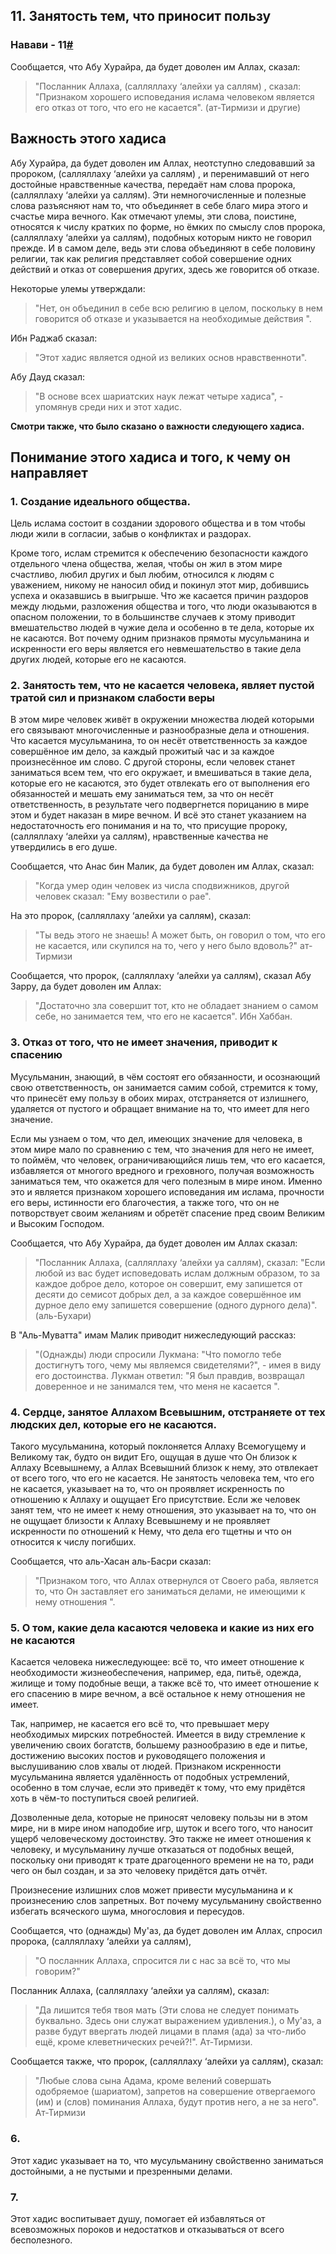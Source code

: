 ## 11. Занятость тем, что приносит пользу	 

### <a name="h-11"></a>Навави - 11[#](#h-11) 

Сообщается, что Абу Хурайра, да будет доволен им Аллах, сказал:

>"Посланник Аллаха, (салляллаху ‘алейхи уа саллям) , сказал:
"Признаком хорошего исповедания ислама человеком является его отказ от того, что его не касается". (ат-Тирмизи и другие)

## Важность этого хадиса

Абу Хурайра, да будет доволен им Аллах, неотступно следовавший за пророком, (салляллаху ‘алейхи уа саллям) , и перенимавший от него достойные нравственные качества, передаёт нам слова пророка, (салляллаху ‘алейхи уа саллям). Эти немногочисленные и полезные слова разъясняют нам то, что объединяет в себе благо мира этого и счастье мира вечного. Как отмечают улемы, эти слова, поистине, относятся к числу кратких по форме, но ёмких по смыслу слов пророка, (салляллаху ‘алейхи уа саллям), подобных которым никто не говорил прежде. И в самом деле, ведь эти слова объединяют в себе половину религии, так как религия представляет собой совершение одних действий и отказ от совершения других, здесь же говорится об отказе.

Некоторые улемы утверждали:

>"Нет, он объединил в себе всю религию в целом, поскольку в нем говорится об отказе и указывается на необходимые действия ".

Ибн Раджаб сказал:

>"Этот хадис является одной из великих основ нравственноти".

Абу Дауд сказал: 

>"В основе всех шариатских наук лежат четыре хадиса", - упомянув среди них и этот хадис.

**Смотри также, что было сказано о важности следующего хaдиса.**

## Понимание этого хадиса и того, к чему он направляет

### 1. Создание идеального общества.

Цель ислама состоит в создании здорового общества и в том чтобы люди жили в согласии, забыв о конфликтах и раздораx.

Кроме того, ислам стремится к обеспечению безопасности каждого отдельного члена общества, желая, чтобы он жил в этом мире счастливо, любил других и был любим, относился к людям с уважением, никому не наносил обид и покинул этот мир, добившись успеха и оказавшись в выигрыше. Что же касается причин раздоров между людьми, разложения общества и того, что люди оказываются в опасном положении, то в большинстве случаев к этому приводит вмешательство людей в чужие дела и оcoбенно в те дела, которые их не касаются. Вот почему одним признаков прямоты мусульманина и искренности его веры является его невмешательство в такие дела других людей, которые его не касаются.

### 2. Занятость тем, что не касается человека, являет пустой тратой сил и признаком слабости веры

В этом мире человек живёт в окружении множества людей которыми его связывают многочисленные и разнообразные дела и отношения. Что касается мусульманина, то он несёт ответственность за каждое совершённое им дело, за каждый прожитый час и за каждое произнесённое им слово. С другой стороны, если человек станет заниматься всем тем, что его окружает, и вмешиваться в такие дела, которые его не касаются, это будет отвлeкать его от выполнения его обязанностей и мешать ему заниматься тем, за что он несёт ответственность, в результате чего подвергнется порицанию в мире этом и будет наказан в мире вечном. И всё это станет указанием на недостаточность его понимания и на то, что присущие пророку, (салляллаху ‘алейхи уа саллям), нравственные качества не утвердились в его душе.

Сообщается, что Анас бин Малик, да будет доволен им Аллах, сказал:

>"Когда умер один человек из числа сподвижников, другой человек сказал: "Ему возвестили о рае".

На это пророк, (салляллаху ‘алейхи уа саллям), сказал:

>"Ты ведь этого не знаешь! А может быть, он говорил о том, что его не касается, или скупился на то, чего у него было вдоволь?" ат-Тирмизи

Сообщается, что пророк, (салляллаху ‘алейхи уа саллям), сказал Абу Зарру, да будет доволен им Аллах:

>"Достаточно зла совершит тот, кто не обладает знанием о самом себе, но занимается тем, что его не касается". Ибн Хаббан.

### 3. Отказ от того, что не имеет значения, приводит к спасению

Мусульманин, знающий, в чём состоят его обязанности, и осознающий свою ответственность, он занимается самим собой, стремится к тому, что принесёт ему пользу в обоих мирах, отстраняется от излишнего, удаляется от пустого и обращает внимание на то, что имеет для него значение.

Если мы узнаем о том, что дел, имеющих значение для человека, в этом мире мало по сравнению с тем, что значения для него не имеет, то поймём, что человек, ограничивающийся лишь тем, что его касается, избавляется от многого вредного и греховного, получая возможность заниматься тем, что окажется для чего полезным в мире ином. Именно это и является признаком хорошего исповедания им ислама, прочности его веры, истинности его благочестия, а также того, что он не потворствует своим желаниям и обретёт спасение пред своим Великим и Высоким Господом.

Сообщается, что Абу Хурайра, да будет доволен им Аллах сказал:

>"Посланник Аллаха, (салляллаху ‘алейхи уа саллям), сказал:
"Если любой из вас будет исповедовать ислам должным образом, то за каждое доброе дело, которое он совершит, ему запишется от десяти до семисот добрых дел, а за каждое совершённое им дурное дело ему запишется совершение (одного дурного дела)". (аль-Бухари)

В "Аль-Муватта" имам Малик приводит нижеследующий рассказ:

>"(Однажды) люди спросили Лукмана: "Что помогло тебе доcтигнутъ того, чему мы являемся свидетелями?", - имея в виду егo достоинства. Лукман ответил: "Я был правдив, возвращал довeренное и не занимался тем, что меня не касается ".

### 4. Сердце, занятое Аллахом Всевышним, отстраняете от тех людских дел, которые его не касаются.

Такого мусульманина, который поклоняется Аллаху Всемoгущему и Великому так, будто он видит Его, ощущая в душе что Он близок к Аллаху Всевышнему, а Аллах Всевышний близок к нему, это отвлекает от всего того, что его не касается. Не занятость человека тем, что его не касается, указывает на то, что он проявляет искренность по отношению к Аллаху и ощущает Его присутствие. Если же человек занят тем, что не имеет к нему отношения, это указывает на то, что он не ощущает близости к Аллаху Всевышнему и не проявляет искренности по отношений к Нему, что дела его тщетны и что он относится к числу погибших.

Сообщается, что аль-Хасан аль-Басри сказал:

>"Признаком того, что Аллах отвернулся от Своего раба, является то, что Он заставляет его заниматься делами, не имеющими к нему отношения ".

### 5. О том, какие дела касаются человека и какие из них его не касаются

Касается человека нижеследующее: всё то, что имеет отношение к необходимости жизнеобеспечения, например, еда, питьё, одежда, жилище и тому подобные вещи, а также всё то, что имеет отношение к его спасению в мире вечном, а всё остальное к нему отношения не имеет.

Так, например, не касается его всё то, что превышает меру необходимых мирских потребностей. Имеется в виду стремление к увеличению своих богатств, большему разнообразию в еде и питье, достижению высоких постов и руководящего положения и выслушиванию слов хвалы от людей. Признаком искренности мусульманина является удалённость от подобных устремлений, особенно в том случае, если это приведёт к тому, что ему придётся хоть в чём-то поступиться своей религией.

Дозволенные дела, которые не приносят человеку пользы ни в этом мире, ни в мире ином наподобие игр, шуток и всего того, что наносит ущерб человеческому достоинству. Это также не имеет отношения к человеку, и мусульманину лучше отказаться от подобных вещей, поскольку они приводят к трате драгоценного времени не на то, ради чего он был создан, и за это человеку придётся дать отчёт.

Произнесение излишних слов может привести мусульманина и к произнесению слов запретных. Вот почему мусульманину свойственно избегать всяческого шума, многословия и пересудов.

Сообщается, что (однажды) Му'аз, да будет доволен им Аллах, спросил пророка, (салляллаху ‘алейхи уа саллям),

>"О посланник Аллаха, спросится ли с нас за всё то, что мы говорим?"

Посланник Аллаха, (салляллаху ‘алейхи уа саллям), сказал:

>"Да лишится тебя твоя мать (Эти слова не следует понимать буквально. Здесь они служат выражением удивления.), о Му'аз, а разве будут ввергать людей лицами в пламя (ада) за что-либо ещё, кроме клеветнических речей?!". Ат-Тирмизи.

Сообщается также, что пророк, (салляллаху ‘алейхи уа саллям), сказал:

>"Любые слова сына Адама, кроме велений совершать одобряемое (шариатом), запретов на совершение отвергаемого (им) и (слов) поминания Аллаха, будут против него, а не за него". Ат-Тирмизи

### 6. 

Этот хадис указывает на то, что мусульманину свойственно заниматься достойными, а не пустыми и презренными делами.

### 7. 

Этот хадис воспитывает душу, помогает ей избавляться от всевозможных пороков и недостатков и отказываться от всегo бесполезного.
